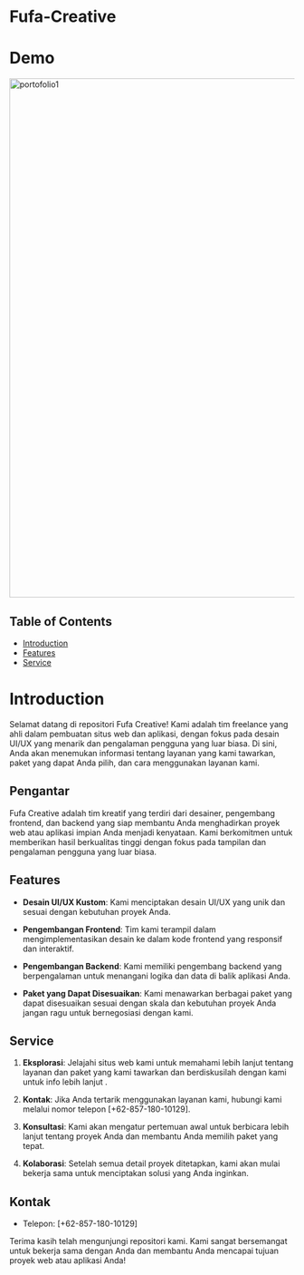# Fufa-Creative

# Demo
<img width="916" alt="portofolio1" src="https://github.com/kodeman274/Fufa-Creative/assets/99820483/22f6792a-f8cb-4cd3-becd-8c27758bd2b6">

## Table of Contents

- [Introduction](#Introduction)
- [Features](#Features)
- [Service](#Service)


# Introduction 

Selamat datang di repositori Fufa Creative! Kami adalah tim freelance yang ahli dalam pembuatan situs web dan aplikasi, dengan fokus pada desain UI/UX yang menarik dan pengalaman pengguna yang luar biasa. Di sini, Anda akan menemukan informasi tentang layanan yang kami tawarkan, paket yang dapat Anda pilih, dan cara menggunakan layanan kami.

## Pengantar

Fufa Creative adalah tim kreatif yang terdiri dari desainer, pengembang frontend, dan backend yang siap membantu Anda menghadirkan proyek web atau aplikasi impian Anda menjadi kenyataan. Kami berkomitmen untuk memberikan hasil berkualitas tinggi dengan fokus pada tampilan dan pengalaman pengguna yang luar biasa.

## Features

- **Desain UI/UX Kustom**: Kami menciptakan desain UI/UX yang unik dan sesuai dengan kebutuhan proyek Anda.

- **Pengembangan Frontend**: Tim kami terampil dalam mengimplementasikan desain ke dalam kode frontend yang responsif dan interaktif.

- **Pengembangan Backend**: Kami memiliki pengembang backend yang berpengalaman untuk menangani logika dan data di balik aplikasi Anda.

- **Paket yang Dapat Disesuaikan**: Kami menawarkan berbagai paket yang dapat disesuaikan sesuai dengan skala dan kebutuhan proyek Anda jangan ragu untuk bernegosiasi dengan kami.

## Service

1. **Eksplorasi**: Jelajahi situs web kami untuk memahami lebih lanjut tentang layanan dan paket yang kami tawarkan dan berdiskusilah dengan kami untuk info lebih lanjut .

2. **Kontak**: Jika Anda tertarik menggunakan layanan kami, hubungi kami melalui nomor telepon [+62-857-180-10129].

3. **Konsultasi**: Kami akan mengatur pertemuan awal untuk berbicara lebih lanjut tentang proyek Anda dan membantu Anda memilih paket yang tepat.

4. **Kolaborasi**: Setelah semua detail proyek ditetapkan, kami akan mulai bekerja sama untuk menciptakan solusi yang Anda inginkan.

## Kontak

- Telepon: [+62-857-180-10129]

Terima kasih telah mengunjungi repositori kami. Kami sangat bersemangat untuk bekerja sama dengan Anda dan membantu Anda mencapai tujuan proyek web atau aplikasi Anda!

